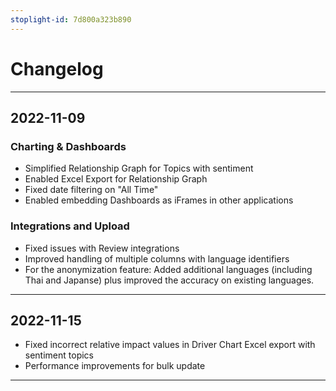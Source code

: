 ```yaml
---
stoplight-id: 7d800a323b890
---
```

# Changelog
---
## 2022-11-09

### Charting & Dashboards
* Simplified Relationship Graph for Topics with sentiment
* Enabled Excel Export for Relationship Graph
* Fixed date filtering on "All Time"
* Enabled embedding Dashboards as iFrames in other applications

### Integrations and Upload
* Fixed issues with Review integrations
* Improved handling of multiple columns with language identifiers
* For the anonymization feature: Added additional languages (including Thai and Japanse) plus improved the accuracy on existing languages.
---

## 2022-11-15

* Fixed incorrect relative impact values in Driver Chart Excel export with sentiment topics
* Performance improvements for bulk update

---